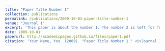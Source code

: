 ```yaml
---
title: "Paper Title Number 1"
collection: publications
permalink: /publications/2009-10-01-paper-title-number-1
venue: "Journal 1"
excerpt: 'This paper is about the number 1. The number 2 is left for future work.'
date: 2009-10-01
paperurl: http://academicpages.github.io/files/paper1.pdf
citation: 'Your Name, You. (2009). "Paper Title Number 1." <i>Journal 1</i>. 1(1). http://academicpages.github.io/files/paper1.pdf'
---
```

